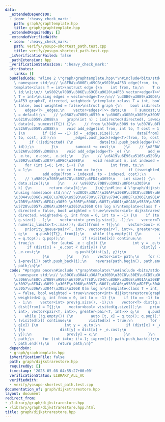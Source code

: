 ```yaml
---
data:
  _extendedDependsOn:
  - icon: ':heavy_check_mark:'
    path: graph/graphtemplate.hpp
    title: graph/graphtemplate.hpp
  _extendedRequiredBy: []
  _extendedVerifiedWith:
  - icon: ':heavy_check_mark:'
    path: verify/yosupo-shortest_path.test.cpp
    title: verify/yosupo-shortest_path.test.cpp
  _isVerificationFailed: false
  _pathExtension: hpp
  _verificationStatusIcon: ':heavy_check_mark:'
  attributes:
    links: []
  bundledCode: "#line 2 \"graph/graphtemplate.hpp\"\n#include<bits/stdc++.h>\nusing\
    \ namespace std;\n// \u8FBA\u306E\u69CB\u9020\u4F53 edge(from, to, cost, id)\n\
    template<class T = int>\nstruct edge {\n    int from, to;\n    T cost;\n    int\
    \ id;\n};\n// \u9802\u70B9\u306E\u69CB\u9020\u4F53 vector<edge<T>>\ntemplate<class\
    \ T = int>\nusing edges = vector<edge<T>>;\n// \u30B0\u30E9\u30D5\u306E\u69CB\u9020\
    \u4F53 graph<T, directed, weighted> \ntemplate <class T = int, bool directed =\
    \ false, bool weighted = false>\nstruct graph {\n    bool isdirected, isweighted;\n\
    \    edges<T> _edges;\n    vector<edges<T>> data;\n    T sumcost;\n    graph()\
    \ = default;\n    // \u9802\u70B9\u6570 n \u306E\u30B0\u30E9\u30D5\u3092\u4F5C\
    \u6210\u3059\u308B\n    graph(int n) : isdirected(directed), isweighted(weighted),\
    \ data(n), sumcost(T{}) {}\n    // from \u304B\u3089 to \u3078\u8FBA\u3092\u8FFD\
    \u52A0\u3059\u308B\n    void add_edge(int from, int to, T cost = 1, int id = -1)\
    \ {\n        if (id == -1) id = _edges.size();\n        data[from].push_back(edge<T>(from,\
    \ to, cost, id));\n        _edges.push_back(edge<T>(from, to, cost, id));\n  \
    \      if (!isdirected) {\n            data[to].push_back(edge<T>(to, from, cost,\
    \ id));\n        }\n        sumcost += cost;\n    }\n    // \u8FBA\u3092\u8FFD\
    \u52A0\u3059\u308B\n    void add_edge(edge<T> _e) {\n        add_edge(_e.from,\
    \ _e.to, _e.cost, _e.id);\n    }\n    // \u6A19\u6E96\u5165\u529B\u304B\u3089\u8FBA\
    \u3092\u8AAD\u307F\u8FBC\u3080\n    void read(int m, int indexed = 1) {\n    \
    \    for (int i=0; i<m; i++) {\n            int from, to;\n            T cost\
    \ = 1;\n            cin >> from >> to;\n            if (isweighted) cin >> cost;\n\
    \            add_edge(from - indexed, to - indexed, cost);\n        }\n    }\n\
    \    // \u9802\u70B9\u6570\u3092\u8FD4\u3059\n    int size() {\n        return\
    \ data.size();\n    }\n    // \u9802\u70B9\u3092\u8FD4\u3059\n    edges<T> operator[](int\
    \ k) {\n        return data[k];\n    }\n};\n#line 4 \"graph/dijkstrarestore.hpp\"\
    \nusing namespace std;\n// \u30C0\u30A4\u30AF\u30B9\u30C8\u30E9\u6CD5\u3092\u7528\
    \u3044\u3066\u4E8C\u70B9\u9593\u6700\u77ED\u7D4C\u8DEF\u306E\u901A\u308B\u9802\
    \u70B9\u3092\u8FD4\u3059 \u305F\u3060\u3057\u3001\u8CA0\u9589\u8DEF\u304C\u5B58\
    \u5728\u3057\u306A\u3044\u3053\u3068 O(m log n)\ntemplate<class T = int, bool\
    \ directed = false, bool weighted = true>\nvector<int> dijkstrarestore(graph<T,\
    \ directed, weighted>& g, int from = 0, int to = -1) {\n    if (to == -1) to =\
    \ g.size() - 1;\n    vector<int> prev(g.size(), -1);\n    vector<T> dist(g.size(),\
    \ numeric_limits<T>::max()); dist[from] = T{};\n    vector<bool> visited(g.size());\n\
    \    priority_queue<pair<T, int>, vector<pair<T, int>>, greater<pair<T, int>>>\
    \ q;\n    q.push({T{}, from});\n    while (!q.empty()) {\n        auto [t, x]\
    \ = q.top(); q.pop();\n        if (visited[x]) continue;\n        visited[x] =\
    \ true;\n        for (auto& _e : g[x]) {\n            int y = _e.to;\n       \
    \     if (dist[x] + _e.cost < dist[y]) {\n                dist[y] = dist[x] +\
    \ _e.cost;\n                q.push({dist[y], y});\n                prev[y] = x;\n\
    \            }\n        }\n    }\n    vector<int> path;\n    for (int i=to; i!=-1;\
    \ i=prev[i]) path.push_back(i);\n    reverse(path.begin(), path.end());\n    return\
    \ path;\n}\n"
  code: "#pragma once\n#include \"graphtemplate\"\n#include <bits/stdc++.h>\nusing\
    \ namespace std;\n// \u30C0\u30A4\u30AF\u30B9\u30C8\u30E9\u6CD5\u3092\u7528\u3044\
    \u3066\u4E8C\u70B9\u9593\u6700\u77ED\u7D4C\u8DEF\u306E\u901A\u308B\u9802\u70B9\
    \u3092\u8FD4\u3059 \u305F\u3060\u3057\u3001\u8CA0\u9589\u8DEF\u304C\u5B58\u5728\
    \u3057\u306A\u3044\u3053\u3068 O(m log n)\ntemplate<class T = int, bool directed\
    \ = false, bool weighted = true>\nvector<int> dijkstrarestore(graph<T, directed,\
    \ weighted>& g, int from = 0, int to = -1) {\n    if (to == -1) to = g.size()\
    \ - 1;\n    vector<int> prev(g.size(), -1);\n    vector<T> dist(g.size(), numeric_limits<T>::max());\
    \ dist[from] = T{};\n    vector<bool> visited(g.size());\n    priority_queue<pair<T,\
    \ int>, vector<pair<T, int>>, greater<pair<T, int>>> q;\n    q.push({T{}, from});\n\
    \    while (!q.empty()) {\n        auto [t, x] = q.top(); q.pop();\n        if\
    \ (visited[x]) continue;\n        visited[x] = true;\n        for (auto& _e :\
    \ g[x]) {\n            int y = _e.to;\n            if (dist[x] + _e.cost < dist[y])\
    \ {\n                dist[y] = dist[x] + _e.cost;\n                q.push({dist[y],\
    \ y});\n                prev[y] = x;\n            }\n        }\n    }\n    vector<int>\
    \ path;\n    for (int i=to; i!=-1; i=prev[i]) path.push_back(i);\n    reverse(path.begin(),\
    \ path.end());\n    return path;\n}"
  dependsOn:
  - graph/graphtemplate.hpp
  isVerificationFile: false
  path: graph/dijkstrarestore.hpp
  requiredBy: []
  timestamp: '2025-05-08 04:55:27+00:00'
  verificationStatus: LIBRARY_ALL_AC
  verifiedWith:
  - verify/yosupo-shortest_path.test.cpp
documentation_of: graph/dijkstrarestore.hpp
layout: document
redirect_from:
- /library/graph/dijkstrarestore.hpp
- /library/graph/dijkstrarestore.hpp.html
title: graph/dijkstrarestore.hpp
---
```

